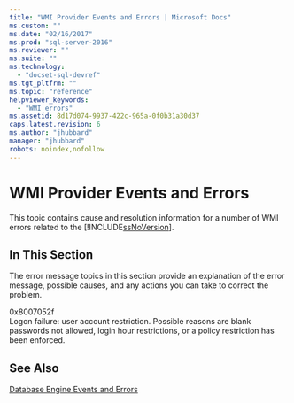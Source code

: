 ```yaml
---
title: "WMI Provider Events and Errors | Microsoft Docs"
ms.custom: ""
ms.date: "02/16/2017"
ms.prod: "sql-server-2016"
ms.reviewer: ""
ms.suite: ""
ms.technology: 
  - "docset-sql-devref"
ms.tgt_pltfrm: ""
ms.topic: "reference"
helpviewer_keywords: 
  - "WMI errors"
ms.assetid: 8d17d074-9937-422c-965a-0f0b31a30d37
caps.latest.revision: 6
ms.author: "jhubbard"
manager: "jhubbard"
robots: noindex,nofollow
---
```

# WMI Provider Events and Errors
  This topic contains cause and resolution information for a number of WMI errors related to the [!INCLUDE[ssNoVersion](../a9notintoc/includes/ssnoversion-md.md)].  
  
## In This Section  
 The error message topics in this section provide an explanation of the error message, possible causes, and any actions you can take to correct the problem.  
  
 0x8007052f  
 Logon failure: user account restriction. Possible reasons are blank passwords not allowed, login hour restrictions, or a policy restriction has been enforced.  
  
## See Also  
 [Database Engine Events and Errors](../relational-databases/errors-events/database-engine-events-and-errors.md)  
  
  